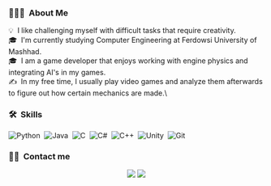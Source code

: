 
### 👨🏻‍💻 &nbsp;About Me

💡 &nbsp;I like challenging myself with difficult tasks that require creativity.\
🎓 &nbsp;I'm currently studying Computer Engineering at Ferdowsi University of Mashhad.\
🎓 &nbsp;I am a game developer that enjoys working with engine physics and integrating AI's in my games.\
✍️ &nbsp;In my free time, I usually play video games and analyze them afterwards to figure out how certain mechanics are made.\


### 🛠 &nbsp;Skills

![Python](https://img.shields.io/badge/Python-14354C?style=for-the-badge&logo=python&logoColor=white)&nbsp;
![Java](https://img.shields.io/badge/Java-ED8B00?style=for-the-badge&logo=java&logoColor=white)&nbsp;
![C](https://img.shields.io/badge/C-00599C?style=for-the-badge&logo=c&logoColor=white)&nbsp;
![C#](https://img.shields.io/badge/C%23-239120?style=for-the-badge&logo=c-sharp&logoColor=white)&nbsp;
![C++](https://img.shields.io/badge/C%2B%2B-00599C?style=for-the-badge&logo=c%2B%2B&logoColor=white)&nbsp;
![Unity](https://img.shields.io/badge/Unity-100000?style=for-the-badge&logo=unity&logoColor=white)&nbsp;
![Git](https://img.shields.io/badge/GIT-E44C30?style=for-the-badge&logo=git&logoColor=white)&nbsp;


### 🤝🏻 &nbsp;Contact me

<p align="center">
<a href="mailto:m.darandeh99@gmail.com"><img src="https://img.shields.io/badge/-m.darandeh99@gmail.com-D14836?style=flat&logo=Gmail&logoColor=white"/></a>
<a href="https://www.linkedin.com/in/mohammaddarandeh"><img src="https://img.shields.io/badge/-Mohammad%20Darandeh-0077B5?style=flat&logo=Linkedin&logoColor=white"/></a>
</p>
